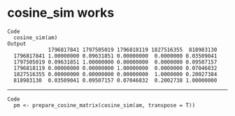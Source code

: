 # cosine_sim works

    Code
      cosine_sim(am)
    Output
                 1796817841 1797505019 1796818119 1827516355  818983130
      1796817841 1.00000000 0.09631851 0.00000000  0.0000000 0.03509041
      1797505019 0.09631851 1.00000000 0.00000000  0.0000000 0.09507157
      1796818119 0.00000000 0.00000000 1.00000000  0.0000000 0.07046832
      1827516355 0.00000000 0.00000000 0.00000000  1.0000000 0.20027384
      818983130  0.03509041 0.09507157 0.07046832  0.2002738 1.00000000

---

    Code
      pm <- prepare_cosine_matrix(cosine_sim(am, transpose = T))

